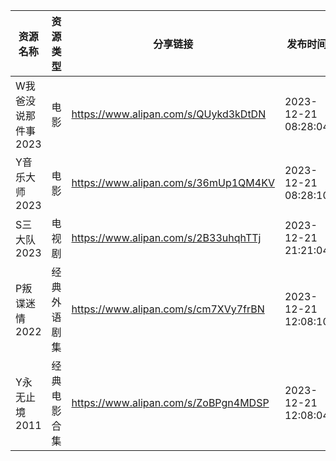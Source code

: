 | 资源名称         | 资源类型   | 分享链接                                 | 发布时间                |
| ------------ | ------ | ------------------------------------ | ------------------- |
| W我爸没说那件事2023 | 电影     | https://www.alipan.com/s/QUykd3kDtDN | 2023-12-21 08:28:04 |
| Y音乐大师2023    | 电影     | https://www.alipan.com/s/36mUp1QM4KV | 2023-12-21 08:28:10 |
| S三大队2023     | 电视剧    | https://www.alipan.com/s/2B33uhqhTTj | 2023-12-21 21:21:04 |
| P叛谍迷情2022    | 经典外语剧集 | https://www.alipan.com/s/cm7XVy7frBN | 2023-12-21 12:08:10 |
| Y永无止境2011    | 经典电影合集 | https://www.alipan.com/s/ZoBPgn4MDSP | 2023-12-21 12:08:04 |

